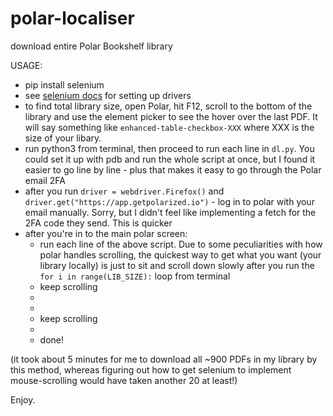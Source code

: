 # polar-localiser
download entire Polar Bookshelf library

USAGE:
- pip install selenium
- see [selenium docs](https://selenium-python.readthedocs.io/installation.html) for setting up drivers
- to find total library size, open Polar, hit F12, scroll to the bottom of the library and use the element picker to see the hover over the last PDF. It will say something like ```enhanced-table-checkbox-XXX``` where XXX is the size of your libary. 
- run python3 from terminal, then proceed to run each line in ```dl.py```. You could set it up with pdb and run the whole script at once, but I found it easier to go line by line - plus that makes it easy to go through the Polar email 2FA
- after you run ```driver = webdriver.Firefox()``` and ```driver.get("https://app.getpolarized.io")``` - log in to polar with your email manually. Sorry, but I didn't feel like implementing a fetch for the 2FA code they send. This is quicker
- after you're in to the main polar screen:
  - run each line of the above script. Due to some peculiarities with how polar handles scrolling, the quickest way to get what you want (your library locally) is just to sit and scroll down slowly after you run the ```for i in range(LIB_SIZE):``` loop from terminal
  - keep scrolling
  -
  -
  - keep scrolling
  -
  - done! 

(it took about 5 minutes for me to download all ~900 PDFs in my library by this method, whereas figuring out how to get selenium to implement mouse-scrolling would have taken another 20 at least!)

Enjoy. 
